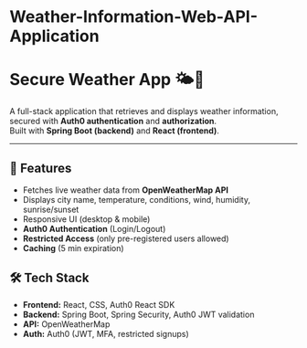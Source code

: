 # Weather-Information-Web-API-Application

# Secure Weather App 🌤️🔐

A full-stack application that retrieves and displays weather information, secured with **Auth0 authentication** and **authorization**.  
Built with **Spring Boot (backend)** and **React (frontend)**.

---

## 🚀 Features
- Fetches live weather data from **OpenWeatherMap API**  
- Displays city name, temperature, conditions, wind, humidity, sunrise/sunset  
- Responsive UI (desktop & mobile)  
- **Auth0 Authentication** (Login/Logout)   
- **Restricted Access** (only pre-registered users allowed)  
- **Caching** (5 min expiration)  



## 🛠️ Tech Stack
- **Frontend:** React, CSS, Auth0 React SDK  
- **Backend:** Spring Boot, Spring Security, Auth0 JWT validation  
- **API:** OpenWeatherMap  
- **Auth:** Auth0 (JWT, MFA, restricted signups)  


